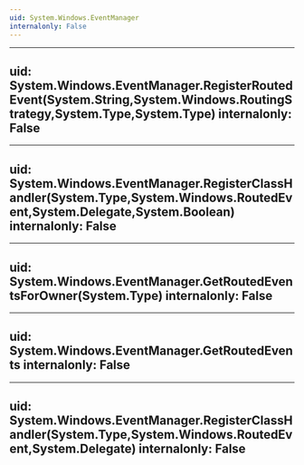 ```yaml
---
uid: System.Windows.EventManager
internalonly: False
---
```


---
uid: System.Windows.EventManager.RegisterRoutedEvent(System.String,System.Windows.RoutingStrategy,System.Type,System.Type)
internalonly: False
---

---
uid: System.Windows.EventManager.RegisterClassHandler(System.Type,System.Windows.RoutedEvent,System.Delegate,System.Boolean)
internalonly: False
---

---
uid: System.Windows.EventManager.GetRoutedEventsForOwner(System.Type)
internalonly: False
---

---
uid: System.Windows.EventManager.GetRoutedEvents
internalonly: False
---

---
uid: System.Windows.EventManager.RegisterClassHandler(System.Type,System.Windows.RoutedEvent,System.Delegate)
internalonly: False
---
